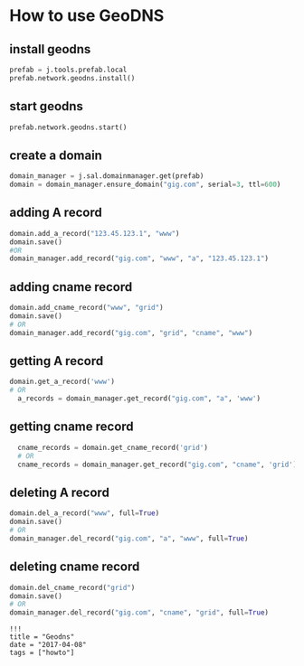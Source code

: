 # How to use GeoDNS

## install geodns
```python
prefab = j.tools.prefab.local
prefab.network.geodns.install()
```
## start geodns
```python
prefab.network.geodns.start()
```

## create a domain

```python
domain_manager = j.sal.domainmanager.get(prefab)
domain = domain_manager.ensure_domain("gig.com", serial=3, ttl=600)
```
## adding **A** record


```python
domain.add_a_record("123.45.123.1", "www")
domain.save()
#OR
domain_manager.add_record("gig.com", "www", "a", "123.45.123.1")
```


## adding **cname** record
```python
domain.add_cname_record("www", "grid")
domain.save()
# OR
domain_manager.add_record("gig.com", "grid", "cname", "www")
```

## getting **A** record
```python
domain.get_a_record('www')
# OR
  a_records = domain_manager.get_record("gig.com", "a", 'www')
```

## getting **cname** record
```python
  cname_records = domain.get_cname_record('grid')
  # OR
  cname_records = domain_manager.get_record("gig.com", "cname", 'grid')
```
## deleting **A** record
```python
domain.del_a_record("www", full=True)
domain.save()
# OR
domain_manager.del_record("gig.com", "a", "www", full=True)
```

## deleting **cname** record
```python
domain.del_cname_record("grid")
domain.save()
# OR
domain_manager.del_record("gig.com", "cname", "grid", full=True)
```

```
!!!
title = "Geodns"
date = "2017-04-08"
tags = ["howto"]
```
